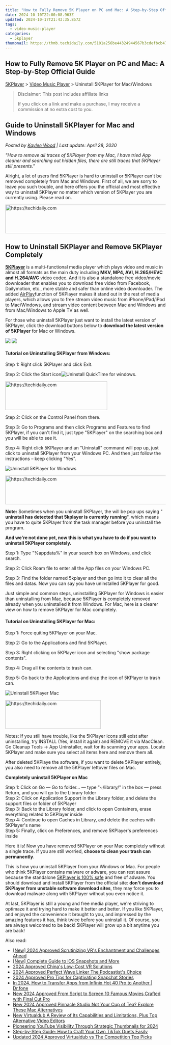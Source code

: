 ```yaml
---
title: "How to Fully Remove 5K Player on PC and Mac: A Step-by-Step Official Guide"
date: 2024-10-10T22:00:08.963Z
updated: 2024-10-17T21:43:35.857Z
tags:
  - video-music-player
categories:
  - 5kplayer
thumbnail: https://thmb.techidaily.com/5101a256be44324944567b3cdefbcb470dad072a31cdc714305925ec88d3af54.jpg
---
```


## How to Fully Remove 5K Player on PC and Mac: A Step-by-Step Official Guide

[5KPlayer](https://tools.techidaily.com/5kplayer/products/) \> [Video Music Player](https://tools.techidaily.com/5kplayer/video-music-player/) \> Uninstall 5KPlayer for Mac/Windows

>  Disclaimer: This post includes affiliate links
>
>  If you click on a link and make a purchase, I may receive a commission at no extra cost to you.
>

## Guide to Uninstall 5KPlayer for Mac and Windows

 _Posted by [Kaylee Wood](https://www.quora.com/profile/Amanda-Hu-21) | Last update: April 28, 2020_

_"How to remove all traces of 5KPlayer from my Mac, I have tried App cleaner and searching out hidden files, there are still traces that 5KPlayer still presents."_ 

Alright, a lot of users find 5KPlayer is hard to uninstall or 5KPlayer can't be removed completely from Mac and Windows. First of all, we are sorry to leave you such trouble, and here offers you the official and most effective way to uninstall 5KPlayer no matter which version of 5KPlayer you are currently using. Please read on. 

<!-- affiliate ads begin -->
<a href="https://appsumo.8odi.net/c/5597632/2111967/7443" target="_top" id="2111967">
  <img src="//a.impactradius-go.com/display-ad/7443-2111967" border="0" alt="https://techidaily.com" width="728" height="90"/>
</a>
<img height="0" width="0" src="https://appsumo.8odi.net/i/5597632/2111967/7443" style="position:absolute;visibility:hidden;" border="0" />
<!-- affiliate ads end -->

## How to Uninstall 5KPlayer and Remove 5KPlayer Completely

[**5KPlayer**](https://tools.techidaily.com/5kplayer/products/) is a multi-functional media player which plays video and music in almost all formats as the main duty including **MKV, MP4, AVI, H.265/HEVC and H.264/AVC** video codec. And it is also a standalone free video/movie downloader that enables you to download free video from Facebook, Dailymotion, etc., more stable and safer than online video downloader. The added [AirPlay](https://tools.techidaily.com/5kplayer/airplay/)function of 5KPlayer makes it stand out in the rest of media players, which allows you to free stream video music from iPhone/iPad/iPod to Mac/Windows, and stream video content between Mac and Windows and from Mac/Windows to Apple TV as well. 

For those who uninstall 5KPlayer just want to install the latest version of 5KPlayer, click the download buttons below to **download the latest version of 5KPlayer** for Mac or Windows.

[![](https://www.5kplayer.com/video-music-player/../button/freedownwhitewin.png)](https://tools.techidaily.com/5kplayer/products/) [![](https://www.5kplayer.com/video-music-player/../button/freedownbackmac.png)](https://tools.techidaily.com/5kplayer/products/) 

#### **Tutorial on Uninstalling 5KPlayer from Windows:**

Step 1: Right click 5KPlayer and click Exit.

Step 2: Click the Start icon![Uninstall QuickTime for windows](https://www.5kplayer.com/video-music-player/img/unintall-quicktime-for-windows2.jpg).

<!-- affiliate ads begin -->
<a href="https://bluettius.sjv.io/c/5597632/2139113/17108" target="_top" id="2139113">
  <img src="//a.impactradius-go.com/display-ad/17108-2139113" border="0" alt="https://techidaily.com" width="320" height="90"/>
</a>
<img height="0" width="0" src="https://bluettius.sjv.io/i/5597632/2139113/17108" style="position:absolute;visibility:hidden;" border="0" />
<!-- affiliate ads end -->

Step 2: Click on the Control Panel from there. 

Step 3: Go to Programs and then click Programs and Features to find 5KPlayer, if you can't find it, just type "5KPlayer" on the searching box and you will be able to see it. 

Step 4: Right click 5KPlayer and an "Uninstall" command will pop up, just click to uninstall 5KPlayer from your Windows PC. And then just follow the instructions – keep clicking "Yes". 

![Uninstall 5KPlayer for Windows](https://www.5kplayer.com/video-music-player/img/uninstall-5kplayer-win.jpg) 

<!-- affiliate ads begin -->
<a href="https://ephamedtechinc.pxf.io/c/5597632/2123512/26400" target="_top" id="2123512">
  <img src="//a.impactradius-go.com/display-ad/26400-2123512" border="0" alt="https://techidaily.com" width="728" height="90"/>
</a>
<img height="0" width="0" src="https://ephamedtechinc.pxf.io/i/5597632/2123512/26400" style="position:absolute;visibility:hidden;" border="0" />
<!-- affiliate ads end -->

**Note:** Sometimes when you uninstall 5KPlayer, the will be pop ups saying " **uninstall has detected that 5kplayer is currently running**", which means you have to quite 5KPlayer from the task manager before you uninstall the program. 

**And we're not done yet, now this is what you have to do if you want to uninstall 5KPlayer completely.** 

Step 1: Type "%appdata%" in your search box on Windows, and click search. 

Step 2: Click Roam file to enter all the App files on your Windows PC. 

Step 3: Find the folder named 5kplayer and then go into it to clear all the files and datas. Now you can say you have uninstalled 5KPlayer for good. 

Just simple and common steps, uninstalling 5KPlayer for Windows is easier than uninstalling from Mac, because 5KPlayer is completely removed already when you uninstalled it from Windows. For Mac, here is a clearer view on how to remove 5KPlayer for Mac completely. 

#### **Tutorial on Uninstalling 5KPlayer for Mac:**

Step 1: Force quiting 5KPlayer on your Mac.

Step 2: Go to the Applications and find 5KPlayer.

Step 3: Right clicking on 5KPlayer icon and selecting "show package contents". 

Step 4: Drag all the contents to trash can. 

Step 5: Go back to the Applications and drap the icon of 5KPlayer to trash can.

![Uninstall 5KPlayer Mac](https://www.5kplayer.com/video-music-player/img/uninstall-5kplayer-mac.jpg) 

<!-- affiliate ads begin -->
<a href="https://laganoo.pxf.io/c/5597632/1657395/16446" target="_top" id="1657395">
  <img src="//a.impactradius-go.com/display-ad/16446-1657395" border="0" alt="https://techidaily.com" width="300" height="90"/>
</a>
<img height="0" width="0" src="https://laganoo.pxf.io/i/5597632/1657395/16446" style="position:absolute;visibility:hidden;" border="0" />
<!-- affiliate ads end -->

Notes: If you still have trouble, like the 5KPlayer icons still exist after uninstalling, try INSTALL (Yes, install it again) and REMOVE it via MacClean. Go Cleanup Tools -> App Uninstaller, wait for its scanning your apps. Locate 5KPlayer and make sure you select all items here and remove them all.

 After deleted 5KPlaye the software, if you want to delete 5KPlayer entirely, you also need to remove all the 5KPlayer leftover files on Mac. 

**Completely uninstall 5KPlayer on Mac**

Step 1: Click on Go — Go to folder… — type "\~/library/" in the box — press Return, and you will go to the Library folder  
 Step 2: Click on Application Support in the Library folder, and delete the support files or folder of 5KPlayer  
 Step 3: Back to the Library folder, and click to open Containers, erase everything related to 5KPlayer inside  
Step 4: Continue to open Caches in Library, and delete the caches with 5KPlayer's name  
Step 5: Finally, click on Preferences, and remove 5KPlayer's preferences inside

Here it is! Now you have removed 5KPlayer on your Mac completely without a single trace. If you are still worried, **choose to clean your trash can permanently**. 

This is how you uninstall 5KPlayer from your Windows or Mac. For people who think 5KPlayer contains malware or adware, you can rest assure because the standalone [5KPlayer is 100% safe](https://tools.techidaily.com/5kplayer/video-music-player/) and free of adware. You should download and install 5KPlayer from the official site: **don't download 5KPlayer from unstable software download sites**, they may force you to download malware along with 5KPlayer without you even notice it. 

At last, 5KPlayer is still a young and free media player, we're striving to optimaze it and trying hard to make it better and better. If you like 5KPlayer, and enjoyed the convenience it brought to you, and impressed by the amazing features it has, think twice before you uninstall it. Of course, you are always welcomed to be back! 5KPlayer will grow up a bit anytime you are back!

<ins class="adsbygoogle"
     style="display:block"
     data-ad-format="autorelaxed"
     data-ad-client="ca-pub-7571918770474297"
     data-ad-slot="1223367746"></ins>

<ins class="adsbygoogle"
     style="display:block"
     data-ad-client="ca-pub-7571918770474297"
     data-ad-slot="8358498916"
     data-ad-format="auto"
     data-full-width-responsive="true"></ins>

<span class="atpl-alsoreadstyle">Also read:</span>
<div><ul>
<li><a href="https://article-helps.techidaily.com/new-2024-approved-scrutinizing-vrs-enchantment-and-challenges-ahead/"><u>[New] 2024 Approved Scrutinizing VR's Enchantment and Challenges Ahead</u></a></li>
<li><a href="https://extra-information.techidaily.com/new-complete-guide-to-ios-snapshots-and-more/"><u>[New] Complete Guide to iOS Snapshots and More</u></a></li>
<li><a href="https://extra-hints.techidaily.com/2024-approved-chinas-low-cost-vr-solutions/"><u>2024 Approved China's Low-Cost VR Solutions</u></a></li>
<li><a href="https://fox-info.techidaily.com/2024-approved-perfect-wave-linker-the-podcastists-choice/"><u>2024 Approved Perfect Wave Linker The Podcastist's Choice</u></a></li>
<li><a href="https://snapchat-videos.techidaily.com/2024-approved-pro-tips-for-captivating-snapchat-stories/"><u>2024 Approved Pro Tips for Captivating Snapchat Stories</u></a></li>
<li><a href="https://android-transfer.techidaily.com/in-2024-how-to-transfer-apps-from-infinix-hot-40-pro-to-another-drfone-by-drfone-transfer-from-android-transfer-from-android/"><u>In 2024, How to Transfer Apps from Infinix Hot 40 Pro to Another | Dr.fone</u></a></li>
<li><a href="https://video-ai-editor.techidaily.com/new-2024-approved-from-script-to-screen-10-famous-movies-crafted-with-final-cut-pro/"><u>New 2024 Approved From Script to Screen 10 Famous Movies Crafted with Final Cut Pro</u></a></li>
<li><a href="https://video-ai-editor.techidaily.com/new-2024-approved-pinnacle-studio-not-your-cup-of-tea-explore-these-mac-alternatives/"><u>New 2024 Approved Pinnacle Studio Not Your Cup of Tea? Explore These Mac Alternatives</u></a></li>
<li><a href="https://video-ai-editor.techidaily.com/new-virtualdub-a-review-of-its-capabilities-and-limitations-plus-top-alternative-video-editors/"><u>New Virtualdub A Review of Its Capabilities and Limitations, Plus Top Alternative Video Editors</u></a></li>
<li><a href="https://youtube-lab.techidaily.com/ering-youtube-visibility-through-strategic-thumbnails-for-2024/"><u>Pioneering YouTube Visibility Through Strategic Thumbnails for 2024</u></a></li>
<li><a href="https://tech-renaissance.techidaily.com/step-by-step-guide-how-to-craft-your-own-tiktok-duets-easily/"><u>Step-by-Step Guide: How to Craft Your Own TikTok Duets Easily</u></a></li>
<li><a href="https://video-ai-editor.techidaily.com/updated-2024-approved-virtualdub-vs-the-competition-top-picks/"><u>Updated 2024 Approved Virtualdub vs The Competition Top Picks</u></a></li>
</ul></div>

